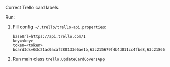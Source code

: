 Correct Trello card labels.

Run:

1. Fill config `~/.trello/trello-api.properties`:
    ```properties
    baseUrl=https://api.trello.com/1
    key=<key>
    token=<token>
    boardIds=63c21ac0acaf280133e6ae1b,63c215679f4b4d011cc4fbe8,63c21866aceeed00fda1fc33,63c2176ac23af602b42e79a4
    ```
2. Run main class `trello.UpdateCardCoversApp`
